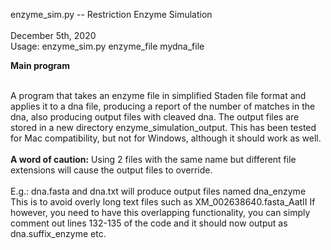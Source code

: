 enzyme_sim.py -- Restriction Enzyme Simulation
<br />
<br />
December 5th, 2020<br />
Usage: enzyme_sim.py enzyme_file mydna_file<br />

<b>Main program</b>
<br /><br />
 
A program that takes an enzyme file in simplified Staden file format 
and applies it to a dna file, producing a report of the
number of matches in the dna, also producing output files with cleaved dna.
The output files are stored in a new directory enzyme_simulation_output.
This has been tested for Mac compatibility, but not for Windows, although
it should work as well.
<br /><br />
<b>A word of caution:</b>
Using 2 files with the same name but different file extensions will cause the
output files to override.
<br /><br />
E.g.: dna.fasta and dna.txt will produce output files named dna_enzyme
This is to avoid overly long text files such as XM_002638640.fasta_AatII
If however, you need to have this overlapping functionality, you can simply
comment out lines 132-135 of the code and it should now output as
dna.suffix_enzyme etc.
